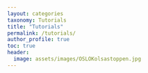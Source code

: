 ```yaml
---
layout: categories
taxonomy: Tutorials
title: "Tutorials"
permalink: /tutorials/
author_profile: true
toc: true
header:
  image: assets/images/OSLOKolsastoppen.jpg
---
```


